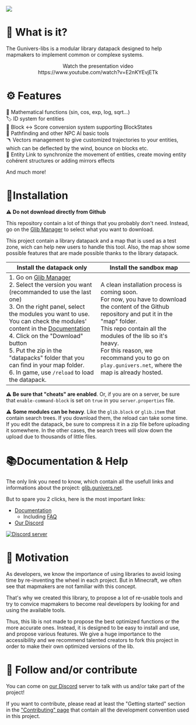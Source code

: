 ![](https://gunivers.net/wp-content/uploads/2020/08/Glibs_banner.jpg)

# 🔎 What is it?

The Gunivers-libs is a modular library datapack designed to help mapmakers to implement common or complexe systems.

<div align="center">
Watch the presentation video<br>
https://www.youtube.com/watch?v=E2nKYEvjETk
</div>

# ⚙️ Features

🧮 Mathematical functions (sin, cos, exp, log, sqrt...)<br>
🏷️ ID system for entities<br>
🔀 Block <-> Score conversion system supporting BlockStates<br>
🧠 Pathfinding and other NPC AI basic tools<br>
🪃 Vectors management to give customized trajectories to your entities, which can be deflected by the wind, bounce on blocks etc.<br>
📎 Entity Link to synchronize the movement of entities, create moving entity cohérent structures or adding mirrors effects

And much more!

# 🔌Installation

⚠️ **Do not download directly from Github**

This repository contain a lot of things that you probably don't need. Instead, go on the [Glib Manager](http://glib.gunivers.net) to select what you want to download.

This project contain a library datapack and a map that is used as a test zone, wich can help new users to handle this tool. Also, the map show some possible features that are made possible thanks to the library datapack.

| Install the datapack only | Install the sandbox map |
| --- | --- |
| 1. Go on [Glib Manager](http://glib.gunivers.net)<br>2. Select the version you want (recommanded to use the last one)<br>3. On the right panel, select the modules you want to use. You can check the modules' content in the [Documentation](https://glib-core.readthedocs.io)<br>4. Click on the "Download" button<br>5. Put the zip in the "datapacks" folder that you can find in your map folder.<br>6. In game, use `/reload` to load the datapack.| A clean installation process is coming soon.<br>For now, you have to download the content of the Github repository and put it in the "map" folder.<br>This repo contain all the modules of the lib so it's heavy.<br>For this reason, we recommand you to go on `play.gunivers.net`, where the map is already hosted. | 

⚠️ **Be sure that "cheats" are enabled**. Or, if you are on a server, be sure that `enable-command-block` is set on `true` in you `server.properties` file.

⚠️ **Some modules can be heavy**. Like the `glib.block` or `glib.item` that contain search trees. If you download them, the reload can take some time. If you edit the datapack, be sure to compress it in a zip file before uploading it somewhere. In the other cases, the search trees will slow down the upload due to thousands of little files.

# 📚Documentation & Help

The only link you need to know, which contain all the usefull links and informations about the project: [glib.gunivers.net](http://glib.gunivers.net).

But to spare you 2 clicks, here is the most important links:
- [Documentation](https://glib-core.readthedocs.io)
  - Including [FAQ](https://glib-core.readthedocs.io/en/latest/FAQ.html)
- [Our Discord](https://glib-core.readthedocs.io) 

[![Discord server](https://discord.com/api/v8/guilds/125723125685026816/widget.png)](https://discord.gg/E8qq6tN)

# 🏃 Motivation

As developers, we know the importance of using libraries to avoid losing time by re-inventing the wheel in each project. But in Minecraft, we often see that mapmakers are not familiar with this concept.

That's why we created this library, to propose a lot of re-usable tools and try to convice mapmakers to become real developers by looking for and using the available tools.

Thus, this lib is not made to propose the best optimized functions or the more accurate ones. Instead, it is designed to be easy to install and use, and propose various features. We give a huge importance to the accessibility and we recommend talented creators to fork this project in order to make their own optimized versions of the lib.

# 🤝 Follow and/or contribute

You can come on [our Discord](https://discord.gg/E8qq6tN) server to talk with us and/or take part of the project!

If you want to contribute, please read at least the "Getting started" section in the ["Contributing" page](https://glib-core.readthedocs.io/en/latest/Contributing.html) that contain all the development convention used in this project.
